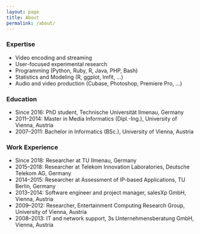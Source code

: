 ```yaml
---
layout: page
title: About
permalink: /about/
---
```


### Expertise

* Video encoding and streaming
* User-focused experimental research
* Programming (Python, Ruby, R, Java, PHP, Bash)
* Statistics and Modeling (R, ggplot, lmfit, …)
* Audio and video production (Cubase, Photoshop, Premiere Pro, …)

### Education

* Since 2016: PhD student, Technische Universität Ilmenau, Germany
* 2011–2014: Master in Media Informatics (Dipl.-Ing.), University of Vienna, Austria
* 2007–2011: Bachelor in Informatics (BSc.), University of Vienna, Austria

### Work Experience

* Since 2018: Researcher at TU Ilmenau, Germany
* 2015–2018: Researcher at Telekom Innovation Laboratories, Deutsche Telekom AG, Germany
* 2014–2015: Researcher at Assessment of IP-based Applications, TU Berlin, Germany
* 2013–2014: Software engineer and project manager, salesXp GmbH, Vienna, Austria
* 2009–2012: Researcher, Entertainment Computing Research Group, University of Vienna, Austria
* 2008–2013: IT and network support, 3s Unternehmensberatung GmbH, Vienna, Austria
